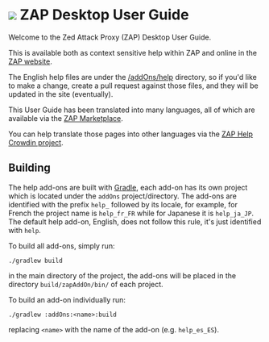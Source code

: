 # [![](https://raw.githubusercontent.com/wiki/zaproxy/zaproxy/images/zap32x32.png)](https://www.zaproxy.org/) ZAP Desktop User Guide

Welcome to the Zed Attack Proxy (ZAP) Desktop User Guide.

This is available both as context sensitive help within ZAP and online in the [ZAP website](https://www.zaproxy.org/docs/desktop/).

The English help files are under the [/addOns/help](https://github.com/zaproxy/zap-core-help/tree/main/addOns/help) directory, so if you'd like to make a change, create a pull request against those files, and they will be updated in the site (eventually).

This User Guide has been translated into many languages, all of which are available via the [ZAP Marketplace](https://www.zaproxy.org/addons/).

You can help translate those pages into other languages via the [ZAP Help Crowdin project](https://crowdin.com/project/zap-help).

## Building

The help add-ons are built with [Gradle], each add-on has its own project which is located under the `addOns` project/directory.
The add-ons are identified with the prefix `help_` followed by its locale, for example, for French the project name is `help_fr_FR`
while for Japanese it is `help_ja_JP`. The default help add-on, English, does not follow this rule, it's just identified with `help`.

To build all add-ons, simply run:

    ./gradlew build

in the main directory of the project, the add-ons will be placed in the directory `build/zapAddOn/bin/` of each project.

To build an add-on individually run:

    ./gradlew :addOns:<name>:build

replacing `<name>` with the name of the add-on (e.g. `help_es_ES`).


[Gradle]: https://gradle.org/
